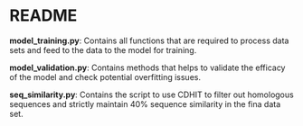 # README

**model_training.py**: Contains all functions that are required to process data sets and feed to the data to the model for training.

**model_validation.py**: Contains methods that helps to validate the efficacy of the model and check potential overfitting issues.

**seq_similarity.py**: Contains the script to use CDHIT to filter out homologous sequences and strictly maintain 40% sequence similarity in the fina data set. 
